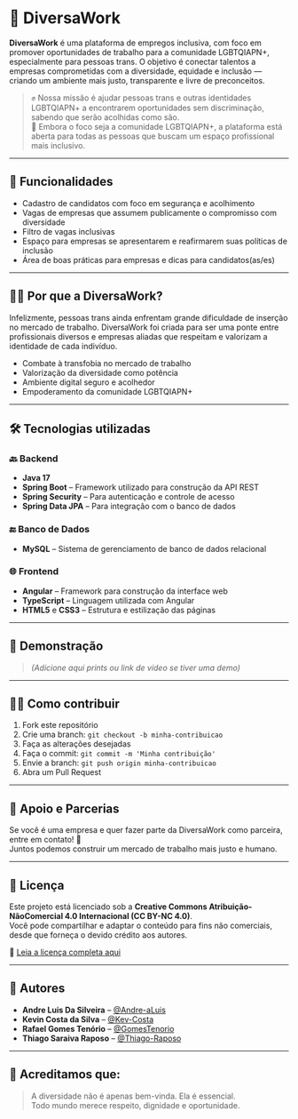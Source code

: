 # 🌈 DiversaWork

**DiversaWork** é uma plataforma de empregos inclusiva, com foco em promover oportunidades de trabalho para a comunidade LGBTQIAPN+, especialmente para pessoas trans. O objetivo é conectar talentos a empresas comprometidas com a diversidade, equidade e inclusão — criando um ambiente mais justo, transparente e livre de preconceitos.

> ✊ Nossa missão é ajudar pessoas trans e outras identidades LGBTQIAPN+ a encontrarem oportunidades sem discriminação, sabendo que serão acolhidas como são.  
> 👥 Embora o foco seja a comunidade LGBTQIAPN+, a plataforma está aberta para todas as pessoas que buscam um espaço profissional mais inclusivo.

---

## 🚀 Funcionalidades

- Cadastro de candidatos com foco em segurança e acolhimento
- Vagas de empresas que assumem publicamente o compromisso com diversidade
- Filtro de vagas inclusivas
- Espaço para empresas se apresentarem e reafirmarem suas políticas de inclusão
- Área de boas práticas para empresas e dicas para candidatos(as/es)

---

## 🏳️‍⚧️ Por que a DiversaWork?

Infelizmente, pessoas trans ainda enfrentam grande dificuldade de inserção no mercado de trabalho. DiversaWork foi criada para ser uma ponte entre profissionais diversos e empresas aliadas que respeitam e valorizam a identidade de cada indivíduo.

- Combate à transfobia no mercado de trabalho  
- Valorização da diversidade como potência  
- Ambiente digital seguro e acolhedor  
- Empoderamento da comunidade LGBTQIAPN+

---

## 🛠️ Tecnologias utilizadas

### 🔙 Backend
- **Java 17**
- **Spring Boot** – Framework utilizado para construção da API REST
- **Spring Security** – Para autenticação e controle de acesso
- **Spring Data JPA** – Para integração com o banco de dados

### 🔚 Banco de Dados
- **MySQL** – Sistema de gerenciamento de banco de dados relacional

### 🌐 Frontend
- **Angular** – Framework para construção da interface web
- **TypeScript** – Linguagem utilizada com Angular
- **HTML5** e **CSS3** – Estrutura e estilização das páginas

---

## 📸 Demonstração

> *(Adicione aqui prints ou link de vídeo se tiver uma demo)*

---

## 🧑‍💻 Como contribuir

1. Fork este repositório  
2. Crie uma branch: `git checkout -b minha-contribuicao`  
3. Faça as alterações desejadas  
4. Faça o commit: `git commit -m 'Minha contribuição'`  
5. Envie a branch: `git push origin minha-contribuicao`  
6. Abra um Pull Request  

---

## 🤝 Apoio e Parcerias

Se você é uma empresa e quer fazer parte da DiversaWork como parceira, entre em contato! 💼  
Juntos podemos construir um mercado de trabalho mais justo e humano.

---

## 📄 Licença

Este projeto está licenciado sob a **Creative Commons Atribuição-NãoComercial 4.0 Internacional (CC BY-NC 4.0)**.  
Você pode compartilhar e adaptar o conteúdo para fins não comerciais, desde que forneça o devido crédito aos autores.

🔗 [Leia a licença completa aqui](https://creativecommons.org/licenses/by-nc/4.0/deed.pt-br)

---

## 👥 Autores

- **Andre Luis Da Silveira** – [@Andre-aLuis](https://github.com/Andre-aLuis)  
- **Kevin Costa da Silva** – [@Kev-Costa](https://github.com/Kev-Costa)  
- **Rafael Gomes Tenório** – [@GomesTenorio](https://github.com/GomesTenorio)  
- **Thiago Saraiva Raposo** – [@Thiago-Raposo](https://github.com/Thiago-Raposo/Thiago-Raposo)  

---

## 💖 Acreditamos que:

> A diversidade não é apenas bem-vinda. Ela é essencial.  
> Todo mundo merece respeito, dignidade e oportunidade.
